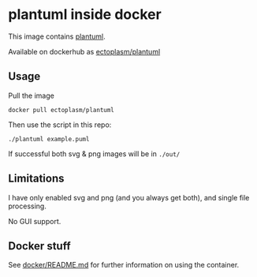 plantuml inside docker
===

This image contains [plantuml](http://plantuml.com/).

Available on dockerhub as [ectoplasm/plantuml](https://hub.docker.com/r/ectoplasm/plantuml)


## Usage

Pull the image

    docker pull ectoplasm/plantuml

Then use the script in this repo:

    ./plantuml example.puml

If successful both svg & png images will be in `./out/`

## Limitations

I have only enabled svg and png (and you always get both), and single file processing.

No GUI support.

## Docker stuff

See [docker/README.md](docker/README.md) for further information on using the container.
